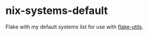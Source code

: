 # nix-systems-default

Flake with my default systems list for use with
[flake-utils](https://github.com/numtide/flake-utils).
